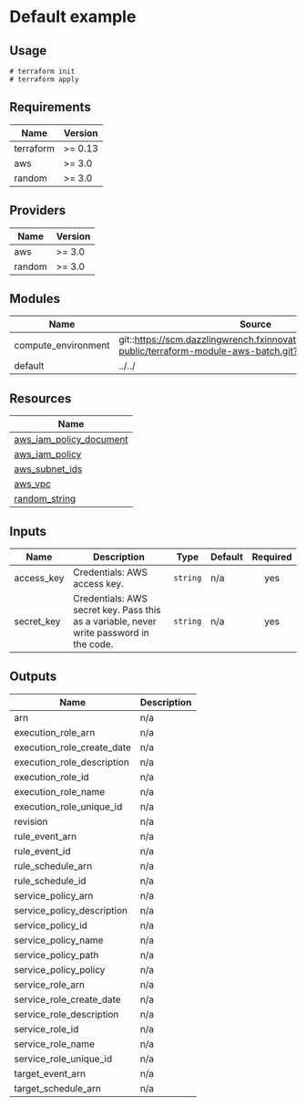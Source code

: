 # Default example

## Usage

```
# terraform init
# terraform apply
```

<!-- BEGINNING OF PRE-COMMIT-TERRAFORM DOCS HOOK -->
## Requirements

| Name | Version |
|------|---------|
| terraform | >= 0.13 |
| aws | >= 3.0 |
| random | >= 3.0 |

## Providers

| Name | Version |
|------|---------|
| aws | >= 3.0 |
| random | >= 3.0 |

## Modules

| Name | Source | Version |
|------|--------|---------|
| compute_environment | git::https://scm.dazzlingwrench.fxinnovation.com/fxinnovation-public/terraform-module-aws-batch.git?ref=0.1.1 |  |
| default | ../../ |  |

## Resources

| Name |
|------|
| [aws_iam_policy_document](https://registry.terraform.io/providers/hashicorp/aws/3.0/docs/data-sources/iam_policy_document) |
| [aws_iam_policy](https://registry.terraform.io/providers/hashicorp/aws/3.0/docs/resources/iam_policy) |
| [aws_subnet_ids](https://registry.terraform.io/providers/hashicorp/aws/3.0/docs/data-sources/subnet_ids) |
| [aws_vpc](https://registry.terraform.io/providers/hashicorp/aws/3.0/docs/data-sources/vpc) |
| [random_string](https://registry.terraform.io/providers/hashicorp/random/3.0/docs/resources/string) |

## Inputs

| Name | Description | Type | Default | Required |
|------|-------------|------|---------|:--------:|
| access\_key | Credentials: AWS access key. | `string` | n/a | yes |
| secret\_key | Credentials: AWS secret key. Pass this as a variable, never write password in the code. | `string` | n/a | yes |

## Outputs

| Name | Description |
|------|-------------|
| arn | n/a |
| execution\_role\_arn | n/a |
| execution\_role\_create\_date | n/a |
| execution\_role\_description | n/a |
| execution\_role\_id | n/a |
| execution\_role\_name | n/a |
| execution\_role\_unique\_id | n/a |
| revision | n/a |
| rule\_event\_arn | n/a |
| rule\_event\_id | n/a |
| rule\_schedule\_arn | n/a |
| rule\_schedule\_id | n/a |
| service\_policy\_arn | n/a |
| service\_policy\_description | n/a |
| service\_policy\_id | n/a |
| service\_policy\_name | n/a |
| service\_policy\_path | n/a |
| service\_policy\_policy | n/a |
| service\_role\_arn | n/a |
| service\_role\_create\_date | n/a |
| service\_role\_description | n/a |
| service\_role\_id | n/a |
| service\_role\_name | n/a |
| service\_role\_unique\_id | n/a |
| target\_event\_arn | n/a |
| target\_schedule\_arn | n/a |
<!-- END OF PRE-COMMIT-TERRAFORM DOCS HOOK -->
